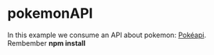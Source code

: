 # pokemonAPI
In this example we consume an API about pokemon: <a href='http://pokeapi.co/' taget='_blank'>Pokéapi</a>. <br>
Rembember <strong>npm install</strong>

